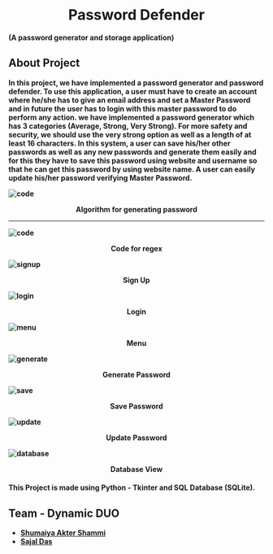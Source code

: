 <h1 align="center"><b>Password Defender</br></h1>
(A password generator and storage application)

## About Project
<p>
In this project, we have implemented a password generator and password defender. To use this application, a user must have to create an account where he/she has to give an email address and set a Master Password and in future the user has to login with this master password to do perform any action. we have implemented a password generator which has 3 categories (Average, Strong, Very Strong). For more safety and security, we should use the very strong option as well as a length of at least 16 characters. In this system, a user can save his/her other passwords as well as any new passwords and generate them easily and for this they have to save this password using website and username so that he can get this password by using website name. A user can easily update his/her password verifying Master Password.</p>

![code](Images_readme/code-generate-pass.png)
<p align="center">Algorithm for generating password</p>
<hr width="100%" color="blue">

![code](Images_readme/code-reg-mp-symbol.png)
<p align="center">Code for regex</p>


![signup](Images_readme/reg-mp-12.png)
<p align="center">Sign Up</p>

![login](Images_readme/login.png)
<p align="center">Login</p>

![menu](Images_readme/options-menu.png)
<p align="center">Menu</p>

![generate](Images_readme/generate-pass.png)
<p align="center">Generate Password</p>

![save](Images_readme/gensave.png)
<p align="center">Save Password</p>

![update](Images_readme/update-pass.png)
<p align="center">Update Password</p>

![database](Images_readme/db-save.png)
<p align="center">Database View</p>


<!-- * A **Student** can view his/her result, courses, teachers, library information etc. 
And a student can change his/her personal information such as phone number address etc. 

![teacher](images/teacher-panel.png)
<p align="center">Teacher Panel</p> -->


#### This Project is made using Python - Tkinter and SQL Database (SQLite).


## Team - Dynamic DUO
  * [Shumaiya Akter Shammi](https://github.com/Shammi179)<br>
  * [Sajal Das](https://github.com/sajaldas19)  
